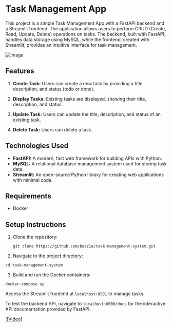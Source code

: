 # Task Management App

This project is a simple Task Management App with a FastAPI backend and a Streamlit frontend. The application allows users to perform CRUD (Create, Read, Update, Delete) operations on tasks. The backend, built with FastAPI, handles data storage using MySQL, while the frontend, created with Streamlit, provides an intuitive interface for task management.

![image](https://github.com/boaz1e/task-management-system/assets/108184198/0f84cb4e-efc6-485b-bc6d-970977a1dba9)

## Features

1. **Create Task:** Users can create a new task by providing a title, description, and status (todo or done).

2. **Display Tasks:** Existing tasks are displayed, showing their title, description, and status.

3. **Update Task:** Users can update the title, description, and status of an existing task.

4. **Delete Task:** Users can delete a task.

## Technologies Used

- **FastAPI:** A modern, fast web framework for building APIs with Python.
- **MySQL:** A relational database management system used for storing task data.
- **Streamlit:** An open-source Python library for creating web applications with minimal code.

## Requirements

- Docker

## Setup Instructions

1. Clone the repository:
   ```
   git clone https://github.com/boaz1e/task-management-system.git
   ```
2. Navigate to the project directory:

```
cd task-management-system
```

3. Build and run the Docker containers:

```
docker-compose up
```

Access the Streamlit frontend at ```localhost:8501``` to manage tasks.

To test the backend API, navigate to ```localhost:8000/docs``` for the interactive API documentation provided by FastAPI.


[![Video]](https://www.youtube.com/watch?v=QLGogzCX0m4)
